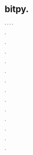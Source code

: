 # bitpy.
.
.
.
.












.






















































.
























.



























.

















































































.































































.































































































.















.


































































.
























































































.




.






.




.
